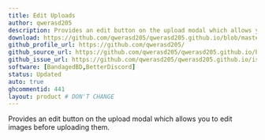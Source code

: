 ```yaml
---
title: Edit Uploads
author: qwerasd205
description: Provides an edit button on the upload modal which allows you to edit images before uploading them.
download: https://github.com/qwerasd205/qwerasd205.github.io/blob/master/EditUploads.plugin.js
github_profile_url: https://github.com/qwerasd205/
github_source_url: https://github.com/qwerasd205/qwerasd205.github.io/blob/master/EditUploads.plugin.js
github_issue_url: https://github.com/qwerasd205/qwerasd205.github.io/issues
software: [BandagedBD,BetterDiscord]
status: Updated
auto: true
ghcommentid: 441
layout: product # DON'T CHANGE
---
```

Provides an edit button on the upload modal which allows you to edit images before uploading them.